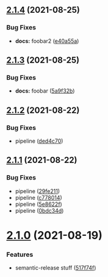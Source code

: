 ## [2.1.4](https://gitlab.com/yellowgarbagegroup/spielwiese/some-library/compare/v2.1.3...v2.1.4) (2021-08-25)


### Bug Fixes

* **docs:** foobar2 ([e40a55a](https://gitlab.com/yellowgarbagegroup/spielwiese/some-library/commit/e40a55a952a1114bb405c55b2d7978eca0b1a1e5))

## [2.1.3](https://gitlab.com/yellowgarbagegroup/spielwiese/some-library/compare/v2.1.2...v2.1.3) (2021-08-25)


### Bug Fixes

* **docs:** foobar ([5a9f32b](https://gitlab.com/yellowgarbagegroup/spielwiese/some-library/commit/5a9f32b84f20970dc35a6d2568b6774cd338a786))

## [2.1.2](https://gitlab.com/yellowgarbagegroup/spielwiese/some-library/compare/v2.1.1...v2.1.2) (2021-08-22)


### Bug Fixes

* pipeline ([ded4c70](https://gitlab.com/yellowgarbagegroup/spielwiese/some-library/commit/ded4c7069823aeb81187e84eaaa9235eaea21b33))

## [2.1.1](https://gitlab.com/yellowgarbagegroup/spielwiese/some-library/compare/v2.1.0...v2.1.1) (2021-08-22)


### Bug Fixes

* pipeline ([29fe211](https://gitlab.com/yellowgarbagegroup/spielwiese/some-library/commit/29fe211fad79719debf88ff063985f82beb3e4c2))
* pipeline ([c778014](https://gitlab.com/yellowgarbagegroup/spielwiese/some-library/commit/c778014cca4678a36e1e0b36c034336ba42f95b5))
* pipeline ([5e8622f](https://gitlab.com/yellowgarbagegroup/spielwiese/some-library/commit/5e8622f4820f6a3f746921b82b959990865bac5f))
* pipeline ([0bdc34d](https://gitlab.com/yellowgarbagegroup/spielwiese/some-library/commit/0bdc34d9a612fe10ab3e15a05911af6eb1d17c42))

# [2.1.0](https://gitlab.com/yellowgarbagegroup/spielwiese/some-library/compare/v2.0.2...v2.1.0) (2021-08-19)


### Features

* semantic-release stuff ([517f74f](https://gitlab.com/yellowgarbagegroup/spielwiese/some-library/commit/517f74f9ee7e9f6ceb15c7c83af5fd77829be0f3))
